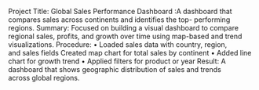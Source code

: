 Project Title: Global Sales Performance Dashboard
:A dashboard that compares sales across continents and identifies the
top- performing regions.
Summary:
Focused on building a visual dashboard to compare regional sales, profits,
and growth over time using map-based and trend visualizations.
Procedure:
• Loaded sales data with country, region, and sales fields
Created map chart for total sales by continent
• Added line chart for growth trend
• Applied filters for product or year
Result:
A dashboard that shows geographic distribution of sales and trends across global regions.
